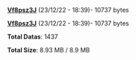 [**Vf8psz3J**](/data/Vf8psz3J.txt) (23/12/22 - 18:39)- 10737 bytes

[**Vf8psz3J**](/data/Vf8psz3J.txt) (23/12/22 - 18:39)- 10737 bytes

**Total Datas**: 1437

**Total Size**: 8.93 MB / 8.9 MB